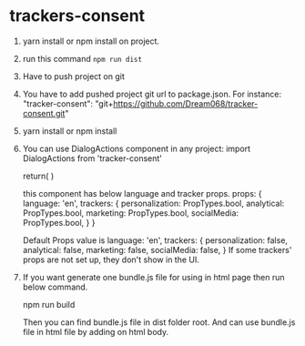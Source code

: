 # trackers-consent
1. yarn install or npm install on project.
2. run this command `npm run dist`
3. Have to push project on git
4. You have to add pushed project git url to package.json. For instance:
  "tracker-consent": "git+https://github.com/Dream068/tracker-consent.git"
5. yarn install or npm install
6. You can use DialogActions component in any project:
    import DialogActions from 'tracker-consent'

    return(
      <DialogActions />
    )

    this component has below language and tracker props.
    props: {
      language: 'en',
      trackers: {
        personalization: PropTypes.bool,
        analytical: PropTypes.bool,
        marketing: PropTypes.bool,
        socialMedia: PropTypes.bool,
      }
    }

    Default Props value is 
    language: 'en',
    trackers: {
        personalization: false,
        analytical: false,
        marketing: false,
        socialMedia: false,
      }
    If some trackers' props are not set up, they don't show in the UI.

7. If you want generate one bundle.js file for using in html page then run below command.

    npm run build
    
   Then you can find bundle.js file in dist folder root.
   And can use bundle.js file in html file by adding on html body.

    <script src="bundle.js" type="text/javascript"></script>
